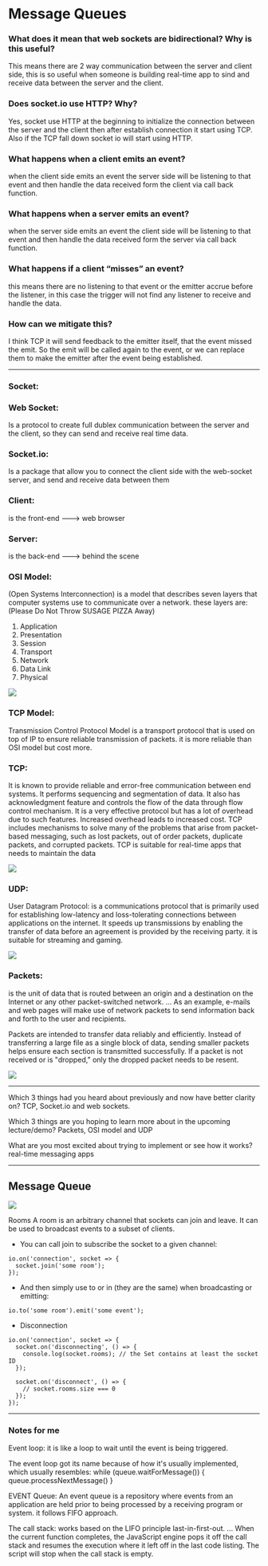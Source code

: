 # Message Queues

### What does it mean that web sockets are bidirectional? Why is this useful?
This means there are 2 way communication between the server and client side, this is so useful when someone is building real-time app to sind and receive data between the server and the client.

### Does socket.io use HTTP? Why?
Yes, socket use HTTP at the beginning to initialize the connection between the server and the client then after establish connection it start using TCP. Also if the TCP fall down socket io will start using HTTP.

### What happens when a client emits an event?
when the client side emits an event the server side will be listening to that event and then handle the data received form the client via call back function.


### What happens when a server emits an event?
when the server side emits an event the client side will be listening to that event and then handle the data received form the server via call back function.


### What happens if a client “misses” an event?
this means there are no listening to that event or the emitter accrue before the listener, in this case the trigger will not find any listener to receive and handle the data. 

### How can we mitigate this?
I think TCP it will send feedback to the emitter itself, that the event missed the emit. So the emit will be called again to the event, or we can replace them to make the emitter after the event being established. 


--------------------------------------------------------------------------

### Socket:

### Web Socket:
Is a protocol to create full dublex communication between the server and the client, so they can send and receive real time data.


### Socket.io:
Is a package that allow you to connect the client side with the web-socket server, and send and receive data between them


### Client:
is the front-end ---> web browser


### Server:
is the back-end ---> behind the scene 

### OSI Model:
(Open Systems Interconnection) is a model that describes seven layers that computer systems use to communicate over a network. these layers are:
(Please Do Not Throw SUSAGE PIZZA Away)
 1. Application 
 2. Presentation
 3. Session
 4. Transport
 5. Network 
 6. Data Link
 7. Physical 

![](https://media.fs.com/images/community/wp-content/uploads/2017/11/seven-layers-of-OSI-model.png)



### TCP Model:
Transmission Control Protocol Model is a transport protocol that is used on top of IP to ensure reliable transmission of packets. it is more reliable than OSI model but cost more.

### TCP:
 It is known to provide reliable and error-free communication between end systems. It performs sequencing and segmentation of data. It also has acknowledgment feature and controls the flow of the data through flow control mechanism. It is a very effective protocol but has a lot of overhead due to such features. Increased overhead leads to increased cost. TCP includes mechanisms to solve many of the problems that arise from packet-based messaging, such as lost packets, out of order packets, duplicate packets, and corrupted packets.
TCP is suitable for real-time apps that needs to maintain the data 


![](https://static.javatpoint.com/tutorial/computer-network/images/tcp2.png)



### UDP:

User Datagram Protocol: is a communications protocol that is primarily used for establishing low-latency and loss-tolerating connections between applications on the internet. It speeds up transmissions by enabling the transfer of data before an agreement is provided by the receiving party. it is suitable for streaming and gaming.

![](https://i.ibb.co/GpRn5gn/tcpvsudp.jpg)

### Packets: 
is the unit of data that is routed between an origin and a destination on the Internet or any other packet-switched network. ... As an example, e-mails and web pages will make use of network packets to send information back and forth to the user and recipients.

Packets are intended to transfer data reliably and efficiently. Instead of transferring a large file as a single block of data, sending smaller packets helps ensure each section is transmitted successfully. If a packet is not received or is "dropped," only the dropped packet needs to be resent.

![](https://cdn.ttgtmedia.com/rms/onlineimages/whatis-packet_structure_half_column_mobile.png)




--------------------------------------------------------------------------------


Which 3 things had you heard about previously and now have better clarity on?
TCP, Socket.io and web sockets.

Which 3 things are you hoping to learn more about in the upcoming lecture/demo?
Packets, OSI model and UDP

What are you most excited about trying to implement or see how it works?
real-time messaging apps


-----------------------------------------------------------
## Message Queue

![](https://i0.wp.com/robtiffany.com/wp-content/uploads/2009/10/message_queue.png?fit=623%2C242&ssl=1)


Rooms
A room is an arbitrary channel that sockets can join and leave. It can be used to broadcast events to a subset of clients.

 - You can call join to subscribe the socket to a given channel:

```
io.on('connection', socket => {
  socket.join('some room');
});
```

 - And then simply use to or in (they are the same) when broadcasting or emitting:

```
io.to('some room').emit('some event');
```


 - Disconnection

```
io.on('connection', socket => {
  socket.on('disconnecting', () => {
    console.log(socket.rooms); // the Set contains at least the socket ID
  });

  socket.on('disconnect', () => {
    // socket.rooms.size === 0
  });
});
```

-----------------------------------------------------------------

### Notes for me 


Event loop:
it is like a loop to wait until the event is being triggered.

The event loop got its name because of how it's usually implemented, which usually resembles:
while (queue.waitForMessage()) {
  queue.processNextMessage()
}

EVENT Queue:
An event queue is a repository where events from an application are held prior to being processed by a receiving program or system. it follows FIFO approach.


The call stack: works based on the LIFO principle last-in-first-out. ... When the current function completes, the JavaScript engine pops it off the call stack and resumes the execution where it left off in the last code listing. The script will stop when the call stack is empty.
